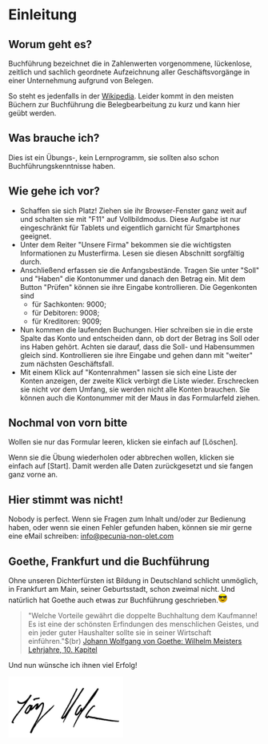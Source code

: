 # Einleitung

## Worum geht es?

Buchführung bezeichnet die in Zahlenwerten vorgenommene, lückenlose, zeitlich und sachlich geordnete
Aufzeichnung aller Geschäftsvorgänge in einer Unternehmung aufgrund von Belegen.


So steht es jedenfalls in der [Wikipedia](https://de.wikipedia.org/wiki/Buchf%C3%BChrung). Leider kommt in den meisten Büchern zur Buchführung die Belegbearbeitung zu kurz und kann hier geübt werden.

## Was brauche ich?

Dies ist ein Übungs-, kein Lernprogramm, sie sollten also schon Buchführungskenntnisse haben.

## Wie gehe ich vor?

  * Schaffen sie sich Platz! Ziehen sie ihr Browser-Fenster ganz weit auf und schalten sie mit "F11" auf Vollbildmodus. Diese Aufgabe ist nur eingeschränkt für Tablets und eigentlich garnicht für Smartphones geeignet.
  * Unter dem Reiter "Unsere Firma" bekommen sie die wichtigsten Informationen zu Musterfirma. Lesen sie diesen Abschnitt sorgfältig durch.
  * Anschließend erfassen sie die Anfangsbestände. Tragen Sie unter "Soll" und "Haben" die Kontonummer und danach den Betrag ein. Mit dem Button "Prüfen" können sie ihre Eingabe kontrollieren. Die Gegenkonten sind  
    + für Sachkonten: 9000;
    + für Debitoren: 9008;
    + für Kreditoren: 9009;
* Nun kommen die laufenden Buchungen. Hier schreiben sie in die erste Spalte das Konto und entscheiden dann, ob dort der Betrag ins Soll oder ins Haben gehört. Achten sie darauf, dass die Soll- und Habensummen gleich sind. Kontrollieren sie ihre Eingabe und gehen dann mit "weiter" zum nächsten Geschäftsfall.
* Mit einem Klick auf "Kontenrahmen" lassen sie sich eine Liste der Konten anzeigen, der zweite Klick verbirgt die Liste wieder. Erschrecken sie nicht vor dem Umfang, sie werden nicht alle Konten brauchen. Sie können auch die Kontonummer mit der Maus in das Formularfeld ziehen.
  

## Nochmal von vorn bitte

Wollen sie nur das Formular leeren, klicken sie einfach auf [Löschen].

Wenn sie die Übung wiederholen oder abbrechen wollen, klicken sie einfach auf [Start]. Damit werden alle Daten zurückgesetzt und sie fangen ganz vorne an.

## Hier stimmt was nicht!

Nobody is perfect. Wenn sie Fragen zum Inhalt und/oder zur Bedienung haben, oder wenn sie einen Fehler gefunden haben, können sie mir gerne eine eMail schreiben:
[info@pecunia-non-olet.com](mailto:info@pecunia-non-olet.com)

## Goethe, Frankfurt und die Buchführung

Ohne unseren Dichterfürsten ist Bildung in Deutschland schlicht unmöglich, in Frankfurt am Main, seiner Geburtsstadt, schon zweimal nicht. Und natürlich hat Goethe auch etwas zur Buchführung geschrieben.![](bilder/smiley-sunglasses.png)

>"Welche Vorteile gewährt die doppelte Buchhaltung dem Kaufmanne! Es ist eine der schönsten Erfindungen des menschlichen Geistes, und ein jeder guter Haushalter sollte sie in seiner Wirtschaft einführen."$(br)
[Johann Wolfgang von Goethe: Wilhelm Meisters Lehrjahre, 10. Kapitel](https://www.projekt-gutenberg.org/goethe/meisterl/titlepage.html)

Und nun wünsche ich ihnen viel Erfolg!

![](bilder/unterschrift_jho.gif)

